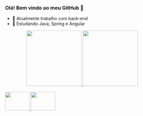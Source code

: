 ### Olá! Bem vindo ao meu GitHub 👋

- 🔭 Atualmente trabalho com back-end
- 🌱 Estudando Java, Spring e Angular

<div align="center">
  <a href="https://github.com/riquelmemontijo">
  <img height="180em" src="https://github-readme-stats.vercel.app/api?username=riquelmemontijo&show_icons=true&theme=dark&include_all_commits=true&count_private=true"/>
  <img height="180em" src="https://github-readme-stats.vercel.app/api/top-langs/?username=riquelmemontijo&layout=compact&langs_count=7&theme=dark"/>
</div>
<div style="display: inline_block"><br>
  <img height="60" width="80" src="https://cdn.jsdelivr.net/gh/devicons/devicon/icons/java/java-original-wordmark.svg" />
  <img height="60" width="80" src="https://cdn.jsdelivr.net/gh/devicons/devicon/icons/spring/spring-original-wordmark.svg" />
</div>
